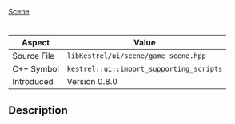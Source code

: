 [Scene](index.md)
# 
| Aspect | Value |
| --- | --- |
| Source File | `libKestrel/ui/scene/game_scene.hpp` |
| C++ Symbol | `kestrel::ui::import_supporting_scripts` |
| Introduced | Version 0.8.0 |
## Description
